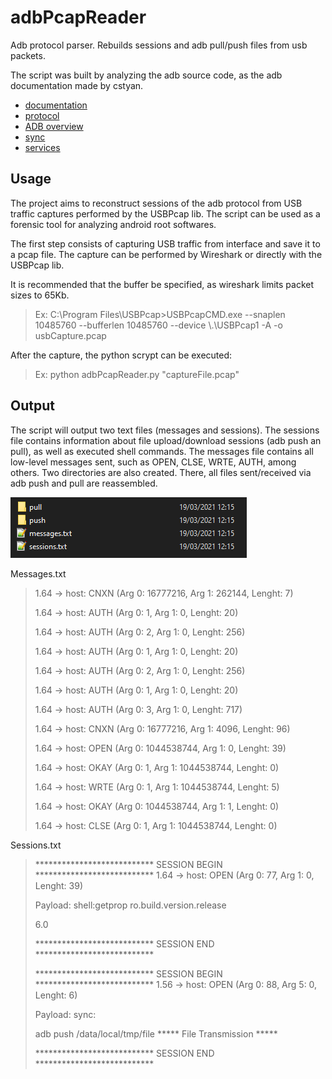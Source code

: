 # adbPcapReader
Adb protocol parser. Rebuilds sessions and adb pull/push files from usb packets.

The script was built by analyzing the adb source code, as the adb documentation made by cstyan.
* [documentation](https://github.com/cstyan/adbDocumentation)
* [protocol](https://android.googlesource.com/platform/packages/modules/adb/+/master/protocol.txt)
* [ADB overview](https://android.googlesource.com/platform/packages/modules/adb/+/master/OVERVIEW.TXT)
* [sync](https://android.googlesource.com/platform/packages/modules/adb/+/master/SYNC.TXT)
* [services](https://android.googlesource.com/platform/packages/modules/adb/+/master/SERVICES.TXT)


## Usage
The project aims to reconstruct sessions of the adb protocol from USB traffic captures performed by the USBPcap lib.
The script can be used as a forensic tool for analyzing android root softwares.

The first step consists of capturing USB traffic from interface and save it to a pcap file.
The capture can be performed by Wireshark or directly with the USBPcap lib.

It is recommended that the buffer be specified, as wireshark limits packet sizes to 65Kb.

> Ex: C:\Program Files\USBPcap>USBPcapCMD.exe --snaplen 10485760 --bufferlen 10485760 --device \\.\USBPcap1 -A -o usbCapture.pcap

After the capture, the python scrypt can be executed:
> Ex: python adbPcapReader.py "captureFile.pcap"

## Output
The script will output two text files (messages and sessions).
The sessions file contains information about file upload/download sessions (adb push an pull), as well as executed shell commands.
The messages file contains all low-level messages sent, such as OPEN, CLSE, WRTE, AUTH, among others.
Two directories are also created. There, all files sent/received via adb push and pull are reassembled.

![output](https://github.com/jpclaudino/adbPcapReader/blob/main/output.PNG)

Messages.txt
> 1.64 -> host: CNXN (Arg 0: 16777216, Arg 1: 262144, Lenght: 7)
>
> 1.64 -> host: AUTH (Arg 0: 1, Arg 1: 0, Lenght: 20)
>
> 1.64 -> host: AUTH (Arg 0: 2, Arg 1: 0, Lenght: 256)
>
> 1.64 -> host: AUTH (Arg 0: 1, Arg 1: 0, Lenght: 20)
>
> 1.64 -> host: AUTH (Arg 0: 2, Arg 1: 0, Lenght: 256)
>
> 1.64 -> host: AUTH (Arg 0: 1, Arg 1: 0, Lenght: 20)
>
> 1.64 -> host: AUTH (Arg 0: 3, Arg 1: 0, Lenght: 717)
>
> 1.64 -> host: CNXN (Arg 0: 16777216, Arg 1: 4096, Lenght: 96)
>
> 1.64 -> host: OPEN (Arg 0: 1044538744, Arg 1: 0, Lenght: 39)
>
> 1.64 -> host: OKAY (Arg 0: 1, Arg 1: 1044538744, Lenght: 0)
>
> 1.64 -> host: WRTE (Arg 0: 1, Arg 1: 1044538744, Lenght: 5)
>
> 1.64 -> host: OKAY (Arg 0: 1044538744, Arg 1: 1, Lenght: 0)
>
> 1.64 -> host: CLSE (Arg 0: 1, Arg 1: 1044538744, Lenght: 0)
>


Sessions.txt
> *************************** SESSION BEGIN ***************************
> 1.64 -> host: OPEN (Arg 0: 77, Arg 1: 0, Lenght: 39)
>
> Payload: shell:getprop ro.build.version.release
>
> 6.0
>
> *************************** SESSION END ***************************
>
> *************************** SESSION BEGIN ***************************
> 1.56 -> host: OPEN (Arg 0: 88, Arg 5: 0, Lenght: 6)
>
> Payload: sync:
>
> adb push /data/local/tmp/file ***** File Transmission *****
>
>*************************** SESSION END ***************************

